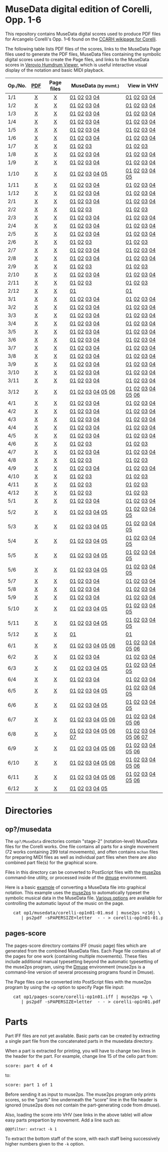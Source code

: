 MuseData digital edition of Corelli, Opp. 1-6
===============================================

This repository contains MuseData digital scores used to produce
PDF files for Arcangelo Corelli's Opp. 1&ndash;6 found on the
[CCARH wikipage for Corelli](http://corelli.ccarh.org).

The following table lists PDF files of the scores, links to the
MuseData Page files used to generate the PDF files, MuseData files
containing the symbolic digital scores used to create the Page
files, and links to the MuseData scores in [Verovio Humdrum
Viewer](https://verovio.humdrum.org), which is useful interactive
visual display of the notation and basic MIDI playback.

| Op./No. | [PDF](http://corelli.ccarh.org) | Page files | MuseData<small>&nbsp;(by&nbsp;mvmt.)</small> | View in VHV |
| ---- | :---: | :---: | -------- | ----- |
| 1/1  | [X](https://pdf.musedata.org/?id=corelli-op1-n01) | [X](op1/pages-score/corelli-op1n01.iff) | [01](op1/musedata/corelli-op1n01-01.msd) [02](op1/musedata/corelli-op1n01-02.msd)  [03](op1/musedata/corelli-op1n01-03.msd)  [04](op1/musedata/corelli-op1n01-04.msd)                                                                                                                               |[01](https://verovio.humdrum.org?file=github:musedata/corelli/op1/musedata/corelli-op1n01-01.msd) [02](https://verovio.humdrum.org?file=github:musedata/corelli/op1/musedata/corelli-op1n01-02.msd)  [03](https://verovio.humdrum.org?file=github:musedata/corelli/op1/musedata/corelli-op1n01-03.msd)  [04](https://verovio.humdrum.org?file=github:musedata/corelli/op1/musedata/corelli-op1n01-04.msd) |
| 1/2  | [X](https://pdf.musedata.org/?id=corelli-op1-n02) | [X](op1/pages-score/corelli-op1n02.iff) | [01](op1/musedata/corelli-op1n02-01.msd) [02](op1/musedata/corelli-op1n02-02.msd)  [03](op1/musedata/corelli-op1n02-03.msd)  [04](op1/musedata/corelli-op1n02-04.msd)                                                                                                                               |[01](https://verovio.humdrum.org?file=github:musedata/corelli/op1/musedata/corelli-op1n02-01.msd) [02](https://verovio.humdrum.org?file=github:musedata/corelli/op1/musedata/corelli-op1n02-02.msd)  [03](https://verovio.humdrum.org?file=github:musedata/corelli/op1/musedata/corelli-op1n02-03.msd)  [04](https://verovio.humdrum.org?file=github:musedata/corelli/op1/musedata/corelli-op1n02-04.msd) |
| 1/3  | [X](https://pdf.musedata.org/?id=corelli-op1-n03) | [X](op1/pages-score/corelli-op1n03.iff) | [01](op1/musedata/corelli-op1n03-01.msd) [02](op1/musedata/corelli-op1n03-02.msd)  [03](op1/musedata/corelli-op1n03-03.msd)  [04](op1/musedata/corelli-op1n03-04.msd)                                                                                                                               |[01](https://verovio.humdrum.org?file=github:musedata/corelli/op1/musedata/corelli-op1n03-01.msd) [02](https://verovio.humdrum.org?file=github:musedata/corelli/op1/musedata/corelli-op1n03-02.msd)  [03](https://verovio.humdrum.org?file=github:musedata/corelli/op1/musedata/corelli-op1n03-03.msd)  [04](https://verovio.humdrum.org?file=github:musedata/corelli/op1/musedata/corelli-op1n03-04.msd) |
| 1/4  | [X](https://pdf.musedata.org/?id=corelli-op1-n04) | [X](op1/pages-score/corelli-op1n04.iff) | [01](op1/musedata/corelli-op1n04-01.msd) [02](op1/musedata/corelli-op1n04-02.msd)  [03](op1/musedata/corelli-op1n04-03.msd)  [04](op1/musedata/corelli-op1n04-04.msd)                                                                                                                               |[01](https://verovio.humdrum.org?file=github:musedata/corelli/op1/musedata/corelli-op1n04-01.msd) [02](https://verovio.humdrum.org?file=github:musedata/corelli/op1/musedata/corelli-op1n04-02.msd)  [03](https://verovio.humdrum.org?file=github:musedata/corelli/op1/musedata/corelli-op1n04-03.msd)  [04](https://verovio.humdrum.org?file=github:musedata/corelli/op1/musedata/corelli-op1n04-04.msd) |
| 1/5  | [X](https://pdf.musedata.org/?id=corelli-op1-n05) | [X](op1/pages-score/corelli-op1n05.iff) | [01](op1/musedata/corelli-op1n05-01.msd) [02](op1/musedata/corelli-op1n05-02.msd)  [03](op1/musedata/corelli-op1n05-03.msd)  [04](op1/musedata/corelli-op1n05-04.msd)                                                                                                                               |[01](https://verovio.humdrum.org?file=github:musedata/corelli/op1/musedata/corelli-op1n05-01.msd) [02](https://verovio.humdrum.org?file=github:musedata/corelli/op1/musedata/corelli-op1n05-02.msd)  [03](https://verovio.humdrum.org?file=github:musedata/corelli/op1/musedata/corelli-op1n05-03.msd)  [04](https://verovio.humdrum.org?file=github:musedata/corelli/op1/musedata/corelli-op1n05-04.msd) |
| 1/6  | [X](https://pdf.musedata.org/?id=corelli-op1-n06) | [X](op1/pages-score/corelli-op1n06.iff) | [01](op1/musedata/corelli-op1n06-01.msd) [02](op1/musedata/corelli-op1n06-02.msd)  [03](op1/musedata/corelli-op1n06-03.msd)  [04](op1/musedata/corelli-op1n06-04.msd)                                                                                                                               |[01](https://verovio.humdrum.org?file=github:musedata/corelli/op1/musedata/corelli-op1n06-01.msd) [02](https://verovio.humdrum.org?file=github:musedata/corelli/op1/musedata/corelli-op1n06-02.msd)  [03](https://verovio.humdrum.org?file=github:musedata/corelli/op1/musedata/corelli-op1n06-03.msd)  [04](https://verovio.humdrum.org?file=github:musedata/corelli/op1/musedata/corelli-op1n06-04.msd) |
| 1/7  | [X](https://pdf.musedata.org/?id=corelli-op1-n07) | [X](op1/pages-score/corelli-op1n07.iff) | [01](op1/musedata/corelli-op1n07-01.msd) [02](op1/musedata/corelli-op1n07-02.msd)  [03](op1/musedata/corelli-op1n07-03.msd)                                                                                                                                                                         |[01](https://verovio.humdrum.org?file=github:musedata/corelli/op1/musedata/corelli-op1n07-01.msd) [02](https://verovio.humdrum.org?file=github:musedata/corelli/op1/musedata/corelli-op1n07-02.msd)  [03](https://verovio.humdrum.org?file=github:musedata/corelli/op1/musedata/corelli-op1n07-03.msd) |
| 1/8  | [X](https://pdf.musedata.org/?id=corelli-op1-n08) | [X](op1/pages-score/corelli-op1n08.iff) | [01](op1/musedata/corelli-op1n08-01.msd) [02](op1/musedata/corelli-op1n08-02.msd)  [03](op1/musedata/corelli-op1n08-03.msd)  [04](op1/musedata/corelli-op1n08-04.msd)                                                                                                                               |[01](https://verovio.humdrum.org?file=github:musedata/corelli/op1/musedata/corelli-op1n08-01.msd) [02](https://verovio.humdrum.org?file=github:musedata/corelli/op1/musedata/corelli-op1n08-02.msd)  [03](https://verovio.humdrum.org?file=github:musedata/corelli/op1/musedata/corelli-op1n08-03.msd)  [04](https://verovio.humdrum.org?file=github:musedata/corelli/op1/musedata/corelli-op1n08-04.msd) |
| 1/9  | [X](https://pdf.musedata.org/?id=corelli-op1-n09) | [X](op1/pages-score/corelli-op1n09.iff) | [01](op1/musedata/corelli-op1n09-01.msd) [02](op1/musedata/corelli-op1n09-02.msd)  [03](op1/musedata/corelli-op1n09-03.msd)  [04](op1/musedata/corelli-op1n09-04.msd)                                                                                                                               |[01](https://verovio.humdrum.org?file=github:musedata/corelli/op1/musedata/corelli-op1n09-01.msd) [02](https://verovio.humdrum.org?file=github:musedata/corelli/op1/musedata/corelli-op1n09-02.msd)  [03](https://verovio.humdrum.org?file=github:musedata/corelli/op1/musedata/corelli-op1n09-03.msd)  [04](https://verovio.humdrum.org?file=github:musedata/corelli/op1/musedata/corelli-op1n09-04.msd) |
| 1/10 | [X](https://pdf.musedata.org/?id=corelli-op1-n10) | [X](op1/pages-score/corelli-op1n10.iff) | [01](op1/musedata/corelli-op1n10-01.msd) [02](op1/musedata/corelli-op1n10-02.msd)  [03](op1/musedata/corelli-op1n10-03.msd)  [04](op1/musedata/corelli-op1n10-04.msd)  [05](op1/musedata/corelli-op1n10-05.msd)                                                                                     |[01](https://verovio.humdrum.org?file=github:musedata/corelli/op1/musedata/corelli-op1n10-01.msd) [02](https://verovio.humdrum.org?file=github:musedata/corelli/op1/musedata/corelli-op1n10-02.msd)  [03](https://verovio.humdrum.org?file=github:musedata/corelli/op1/musedata/corelli-op1n10-03.msd)  [04](https://verovio.humdrum.org?file=github:musedata/corelli/op1/musedata/corelli-op1n10-04.msd)  [05](https://verovio.humdrum.org?file=github:musedata/corelli/op1/musedata/corelli-op1n10-05.msd)|
| 1/11 | [X](https://pdf.musedata.org/?id=corelli-op1-n11) | [X](op1/pages-score/corelli-op1n11.iff) | [01](op1/musedata/corelli-op1n11-01.msd) [02](op1/musedata/corelli-op1n11-02.msd)  [03](op1/musedata/corelli-op1n11-03.msd)  [04](op1/musedata/corelli-op1n11-04.msd)                                                                                                                               |[01](https://verovio.humdrum.org?file=github:musedata/corelli/op1/musedata/corelli-op1n11-01.msd) [02](https://verovio.humdrum.org?file=github:musedata/corelli/op1/musedata/corelli-op1n11-02.msd)  [03](https://verovio.humdrum.org?file=github:musedata/corelli/op1/musedata/corelli-op1n11-03.msd)  [04](https://verovio.humdrum.org?file=github:musedata/corelli/op1/musedata/corelli-op1n11-04.msd) |
| 1/12 | [X](https://pdf.musedata.org/?id=corelli-op1-n12) | [X](op1/pages-score/corelli-op1n12.iff) | [01](op1/musedata/corelli-op1n12-01.msd) [02](op1/musedata/corelli-op1n12-02.msd)  [03](op1/musedata/corelli-op1n12-03.msd)  [04](op1/musedata/corelli-op1n12-04.msd)                                                                                                                               |[01](https://verovio.humdrum.org?file=github:musedata/corelli/op1/musedata/corelli-op1n12-01.msd) [02](https://verovio.humdrum.org?file=github:musedata/corelli/op1/musedata/corelli-op1n12-02.msd)  [03](https://verovio.humdrum.org?file=github:musedata/corelli/op1/musedata/corelli-op1n12-03.msd)  [04](https://verovio.humdrum.org?file=github:musedata/corelli/op1/musedata/corelli-op1n12-04.msd) |
| 2/1  | [X](https://pdf.musedata.org/?id=corelli-op2-n01) | [X](op2/pages-score/corelli-op2n01.iff) | [01](op2/musedata/corelli-op2n01-01.msd) [02](op2/musedata/corelli-op2n01-02.msd)  [03](op2/musedata/corelli-op2n01-03.msd)  [04](op2/musedata/corelli-op2n01-04.msd)                                                                                                                               |[01](https://verovio.humdrum.org?file=github:musedata/corelli/op2/musedata/corelli-op2n01-01.msd) [02](https://verovio.humdrum.org?file=github:musedata/corelli/op2/musedata/corelli-op2n01-02.msd)  [03](https://verovio.humdrum.org?file=github:musedata/corelli/op2/musedata/corelli-op2n01-03.msd)  [04](https://verovio.humdrum.org?file=github:musedata/corelli/op2/musedata/corelli-op2n01-04.msd) |
| 2/2  | [X](https://pdf.musedata.org/?id=corelli-op2-n02) | [X](op2/pages-score/corelli-op2n02.iff) | [01](op2/musedata/corelli-op2n02-01.msd) [02](op2/musedata/corelli-op2n02-02.msd)  [03](op2/musedata/corelli-op2n02-03.msd)                                                                                                                                                                         |[01](https://verovio.humdrum.org?file=github:musedata/corelli/op2/musedata/corelli-op2n02-01.msd) [02](https://verovio.humdrum.org?file=github:musedata/corelli/op2/musedata/corelli-op2n02-02.msd)  [03](https://verovio.humdrum.org?file=github:musedata/corelli/op2/musedata/corelli-op2n02-03.msd) |
| 2/3  | [X](https://pdf.musedata.org/?id=corelli-op2-n03) | [X](op2/pages-score/corelli-op2n03.iff) | [01](op2/musedata/corelli-op2n03-01.msd) [02](op2/musedata/corelli-op2n03-02.msd)  [03](op2/musedata/corelli-op2n03-03.msd)  [04](op2/musedata/corelli-op2n03-04.msd)                                                                                                                               |[01](https://verovio.humdrum.org?file=github:musedata/corelli/op2/musedata/corelli-op2n03-01.msd) [02](https://verovio.humdrum.org?file=github:musedata/corelli/op2/musedata/corelli-op2n03-02.msd)  [03](https://verovio.humdrum.org?file=github:musedata/corelli/op2/musedata/corelli-op2n03-03.msd)  [04](https://verovio.humdrum.org?file=github:musedata/corelli/op2/musedata/corelli-op2n03-04.msd) |
| 2/4  | [X](https://pdf.musedata.org/?id=corelli-op2-n04) | [X](op2/pages-score/corelli-op2n04.iff) | [01](op2/musedata/corelli-op2n04-01.msd) [02](op2/musedata/corelli-op2n04-02.msd)  [03](op2/musedata/corelli-op2n04-03.msd)  [04](op2/musedata/corelli-op2n04-04.msd)                                                                                                                               |[01](https://verovio.humdrum.org?file=github:musedata/corelli/op2/musedata/corelli-op2n04-01.msd) [02](https://verovio.humdrum.org?file=github:musedata/corelli/op2/musedata/corelli-op2n04-02.msd)  [03](https://verovio.humdrum.org?file=github:musedata/corelli/op2/musedata/corelli-op2n04-03.msd)  [04](https://verovio.humdrum.org?file=github:musedata/corelli/op2/musedata/corelli-op2n04-04.msd) |
| 2/5  | [X](https://pdf.musedata.org/?id=corelli-op2-n05) | [X](op2/pages-score/corelli-op2n05.iff) | [01](op2/musedata/corelli-op2n05-01.msd) [02](op2/musedata/corelli-op2n05-02.msd)  [03](op2/musedata/corelli-op2n05-03.msd)  [04](op2/musedata/corelli-op2n05-04.msd)                                                                                                                               |[01](https://verovio.humdrum.org?file=github:musedata/corelli/op2/musedata/corelli-op2n05-01.msd) [02](https://verovio.humdrum.org?file=github:musedata/corelli/op2/musedata/corelli-op2n05-02.msd)  [03](https://verovio.humdrum.org?file=github:musedata/corelli/op2/musedata/corelli-op2n05-03.msd)  [04](https://verovio.humdrum.org?file=github:musedata/corelli/op2/musedata/corelli-op2n05-04.msd) |
| 2/6  | [X](https://pdf.musedata.org/?id=corelli-op2-n06) | [X](op2/pages-score/corelli-op2n06.iff) | [01](op2/musedata/corelli-op2n06-01.msd) [02](op2/musedata/corelli-op2n06-02.msd)  [03](op2/musedata/corelli-op2n06-03.msd)                                                                                                                                                                         |[01](https://verovio.humdrum.org?file=github:musedata/corelli/op2/musedata/corelli-op2n06-01.msd) [02](https://verovio.humdrum.org?file=github:musedata/corelli/op2/musedata/corelli-op2n06-02.msd)  [03](https://verovio.humdrum.org?file=github:musedata/corelli/op2/musedata/corelli-op2n06-03.msd) |
| 2/7  | [X](https://pdf.musedata.org/?id=corelli-op2-n07) | [X](op2/pages-score/corelli-op2n07.iff) | [01](op2/musedata/corelli-op2n07-01.msd) [02](op2/musedata/corelli-op2n07-02.msd)  [03](op2/musedata/corelli-op2n07-03.msd)  [04](op2/musedata/corelli-op2n07-04.msd)                                                                                                                               |[01](https://verovio.humdrum.org?file=github:musedata/corelli/op2/musedata/corelli-op2n07-01.msd) [02](https://verovio.humdrum.org?file=github:musedata/corelli/op2/musedata/corelli-op2n07-02.msd)  [03](https://verovio.humdrum.org?file=github:musedata/corelli/op2/musedata/corelli-op2n07-03.msd)  [04](https://verovio.humdrum.org?file=github:musedata/corelli/op2/musedata/corelli-op2n07-04.msd) |
| 2/8  | [X](https://pdf.musedata.org/?id=corelli-op2-n08) | [X](op2/pages-score/corelli-op2n08.iff) | [01](op2/musedata/corelli-op2n08-01.msd) [02](op2/musedata/corelli-op2n08-02.msd)  [03](op2/musedata/corelli-op2n08-03.msd)  [04](op2/musedata/corelli-op2n08-04.msd)                                                                                                                               |[01](https://verovio.humdrum.org?file=github:musedata/corelli/op2/musedata/corelli-op2n08-01.msd) [02](https://verovio.humdrum.org?file=github:musedata/corelli/op2/musedata/corelli-op2n08-02.msd)  [03](https://verovio.humdrum.org?file=github:musedata/corelli/op2/musedata/corelli-op2n08-03.msd)  [04](https://verovio.humdrum.org?file=github:musedata/corelli/op2/musedata/corelli-op2n08-04.msd) |
| 2/9  | [X](https://pdf.musedata.org/?id=corelli-op2-n09) | [X](op2/pages-score/corelli-op2n09.iff) | [01](op2/musedata/corelli-op2n09-01.msd) [02](op2/musedata/corelli-op2n09-02.msd)  [03](op2/musedata/corelli-op2n09-03.msd)                                                                                                                                                                         |[01](https://verovio.humdrum.org?file=github:musedata/corelli/op2/musedata/corelli-op2n09-01.msd) [02](https://verovio.humdrum.org?file=github:musedata/corelli/op2/musedata/corelli-op2n09-02.msd)  [03](https://verovio.humdrum.org?file=github:musedata/corelli/op2/musedata/corelli-op2n09-03.msd) |
| 2/10 | [X](https://pdf.musedata.org/?id=corelli-op2-n10) | [X](op2/pages-score/corelli-op2n10.iff) | [01](op2/musedata/corelli-op2n10-01.msd) [02](op2/musedata/corelli-op2n10-02.msd)  [03](op2/musedata/corelli-op2n10-03.msd)  [04](op2/musedata/corelli-op2n10-04.msd)                                                                                                                               |[01](https://verovio.humdrum.org?file=github:musedata/corelli/op2/musedata/corelli-op2n10-01.msd) [02](https://verovio.humdrum.org?file=github:musedata/corelli/op2/musedata/corelli-op2n10-02.msd)  [03](https://verovio.humdrum.org?file=github:musedata/corelli/op2/musedata/corelli-op2n10-03.msd)  [04](ohttps://verovio.humdrum.org?file=github:musedata/corelli/p2/musedata/corelli-op2n10-04.msd) |
| 2/11 | [X](https://pdf.musedata.org/?id=corelli-op2-n11) | [X](op2/pages-score/corelli-op2n11.iff) | [01](op2/musedata/corelli-op2n11-01.msd) [02](op2/musedata/corelli-op2n11-02.msd)  [03](op2/musedata/corelli-op2n11-03.msd)                                                                                                                                                                         |[01](https://verovio.humdrum.org?file=github:musedata/corelli/op2/musedata/corelli-op2n11-01.msd) [02](https://verovio.humdrum.org?file=github:musedata/corelli/op2/musedata/corelli-op2n11-02.msd)  [03](https://verovio.humdrum.org?file=github:musedata/corelli/op2/musedata/corelli-op2n11-03.msd) |
| 2/12 | [X](https://pdf.musedata.org/?id=corelli-op2-n12) | [X](op2/pages-score/corelli-op2n12.iff) | [01](op2/musedata/corelli-op2n12-01.msd)                                                                                                                                                                                                                                                            |[01](https://verovio.humdrum.org?file=github:musedata/corelli/op2/musedata/corelli-op2n12-01.msd) |
| 3/1  | [X](https://pdf.musedata.org/?id=corelli-op3-n01) | [X](op3/pages-score/corelli-op3n01.iff) | [01](op3/musedata/corelli-op3n01-01.msd) [02](op3/musedata/corelli-op3n01-02.msd)  [03](op3/musedata/corelli-op3n01-03.msd)  [04](op3/musedata/corelli-op3n01-04.msd)                                                                                                                               |[01](https://verovio.humdrum.org?file=github:musedata/corelli/op3/musedata/corelli-op3n01-01.msd) [02](https://verovio.humdrum.org?file=github:musedata/corelli/op3/musedata/corelli-op3n01-02.msd)  [03](https://verovio.humdrum.org?file=github:musedata/corelli/op3/musedata/corelli-op3n01-03.msd)  [04](https://verovio.humdrum.org?file=github:musedata/corelli/op3/musedata/corelli-op3n01-04.msd) |
| 3/2  | [X](https://pdf.musedata.org/?id=corelli-op3-n02) | [X](op3/pages-score/corelli-op3n02.iff) | [01](op3/musedata/corelli-op3n02-01.msd) [02](op3/musedata/corelli-op3n02-02.msd)  [03](op3/musedata/corelli-op3n02-03.msd)  [04](op3/musedata/corelli-op3n02-04.msd)                                                                                                                               |[01](https://verovio.humdrum.org?file=github:musedata/corelli/op3/musedata/corelli-op3n02-01.msd) [02](https://verovio.humdrum.org?file=github:musedata/corelli/op3/musedata/corelli-op3n02-02.msd)  [03](https://verovio.humdrum.org?file=github:musedata/corelli/op3/musedata/corelli-op3n02-03.msd)  [04](https://verovio.humdrum.org?file=github:musedata/corelli/op3/musedata/corelli-op3n02-04.msd) |
| 3/3  | [X](https://pdf.musedata.org/?id=corelli-op3-n03) | [X](op3/pages-score/corelli-op3n03.iff) | [01](op3/musedata/corelli-op3n03-01.msd) [02](op3/musedata/corelli-op3n03-02.msd)  [03](op3/musedata/corelli-op3n03-03.msd)  [04](op3/musedata/corelli-op3n03-04.msd)                                                                                                                               |[01](https://verovio.humdrum.org?file=github:musedata/corelli/op3/musedata/corelli-op3n03-01.msd) [02](https://verovio.humdrum.org?file=github:musedata/corelli/op3/musedata/corelli-op3n03-02.msd)  [03](https://verovio.humdrum.org?file=github:musedata/corelli/op3/musedata/corelli-op3n03-03.msd)  [04](https://verovio.humdrum.org?file=github:musedata/corelli/op3/musedata/corelli-op3n03-04.msd) |
| 3/4  | [X](https://pdf.musedata.org/?id=corelli-op3-n04) | [X](op3/pages-score/corelli-op3n04.iff) | [01](op3/musedata/corelli-op3n04-01.msd) [02](op3/musedata/corelli-op3n04-02.msd)  [03](op3/musedata/corelli-op3n04-03.msd)  [04](op3/musedata/corelli-op3n04-04.msd)                                                                                                                               |[01](https://verovio.humdrum.org?file=github:musedata/corelli/op3/musedata/corelli-op3n04-01.msd) [02](https://verovio.humdrum.org?file=github:musedata/corelli/op3/musedata/corelli-op3n04-02.msd)  [03](https://verovio.humdrum.org?file=github:musedata/corelli/op3/musedata/corelli-op3n04-03.msd)  [04](https://verovio.humdrum.org?file=github:musedata/corelli/op3/musedata/corelli-op3n04-04.msd) |
| 3/5  | [X](https://pdf.musedata.org/?id=corelli-op3-n05) | [X](op3/pages-score/corelli-op3n05.iff) | [01](op3/musedata/corelli-op3n05-01.msd) [02](op3/musedata/corelli-op3n05-02.msd)  [03](op3/musedata/corelli-op3n05-03.msd)  [04](op3/musedata/corelli-op3n05-04.msd)                                                                                                                               |[01](https://verovio.humdrum.org?file=github:musedata/corelli/op3/musedata/corelli-op3n05-01.msd) [02](https://verovio.humdrum.org?file=github:musedata/corelli/op3/musedata/corelli-op3n05-02.msd)  [03](https://verovio.humdrum.org?file=github:musedata/corelli/op3/musedata/corelli-op3n05-03.msd)  [04](https://verovio.humdrum.org?file=github:musedata/corelli/op3/musedata/corelli-op3n05-04.msd) |
| 3/6  | [X](https://pdf.musedata.org/?id=corelli-op3-n06) | [X](op3/pages-score/corelli-op3n06.iff) | [01](op3/musedata/corelli-op3n06-01.msd) [02](op3/musedata/corelli-op3n06-02.msd)  [03](op3/musedata/corelli-op3n06-03.msd)  [04](op3/musedata/corelli-op3n06-04.msd)                                                                                                                               |[01](https://verovio.humdrum.org?file=github:musedata/corelli/op3/musedata/corelli-op3n06-01.msd) [02](https://verovio.humdrum.org?file=github:musedata/corelli/op3/musedata/corelli-op3n06-02.msd)  [03](https://verovio.humdrum.org?file=github:musedata/corelli/op3/musedata/corelli-op3n06-03.msd)  [04](https://verovio.humdrum.org?file=github:musedata/corelli/op3/musedata/corelli-op3n06-04.msd) |
| 3/7  | [X](https://pdf.musedata.org/?id=corelli-op3-n07) | [X](op3/pages-score/corelli-op3n07.iff) | [01](op3/musedata/corelli-op3n07-01.msd) [02](op3/musedata/corelli-op3n07-02.msd)  [03](op3/musedata/corelli-op3n07-03.msd)  [04](op3/musedata/corelli-op3n07-04.msd)                                                                                                                               |[01](https://verovio.humdrum.org?file=github:musedata/corelli/op3/musedata/corelli-op3n07-01.msd) [02](https://verovio.humdrum.org?file=github:musedata/corelli/op3/musedata/corelli-op3n07-02.msd)  [03](https://verovio.humdrum.org?file=github:musedata/corelli/op3/musedata/corelli-op3n07-03.msd)  [04](https://verovio.humdrum.org?file=github:musedata/corelli/op3/musedata/corelli-op3n07-04.msd) |
| 3/8  | [X](https://pdf.musedata.org/?id=corelli-op3-n08) | [X](op3/pages-score/corelli-op3n08.iff) | [01](op3/musedata/corelli-op3n08-01.msd) [02](op3/musedata/corelli-op3n08-02.msd)  [03](op3/musedata/corelli-op3n08-03.msd)  [04](op3/musedata/corelli-op3n08-04.msd)                                                                                                                               |[01](https://verovio.humdrum.org?file=github:musedata/corelli/op3/musedata/corelli-op3n08-01.msd) [02](https://verovio.humdrum.org?file=github:musedata/corelli/op3/musedata/corelli-op3n08-02.msd)  [03](https://verovio.humdrum.org?file=github:musedata/corelli/op3/musedata/corelli-op3n08-03.msd)  [04](https://verovio.humdrum.org?file=github:musedata/corelli/op3/musedata/corelli-op3n08-04.msd) |
| 3/9  | [X](https://pdf.musedata.org/?id=corelli-op3-n09) | [X](op3/pages-score/corelli-op3n09.iff) | [01](op3/musedata/corelli-op3n09-01.msd) [02](op3/musedata/corelli-op3n09-02.msd)  [03](op3/musedata/corelli-op3n09-03.msd)  [04](op3/musedata/corelli-op3n09-04.msd)                                                                                                                               |[01](https://verovio.humdrum.org?file=github:musedata/corelli/op3/musedata/corelli-op3n09-01.msd) [02](https://verovio.humdrum.org?file=github:musedata/corelli/op3/musedata/corelli-op3n09-02.msd)  [03](https://verovio.humdrum.org?file=github:musedata/corelli/op3/musedata/corelli-op3n09-03.msd)  [04](https://verovio.humdrum.org?file=github:musedata/corelli/op3/musedata/corelli-op3n09-04.msd) |
| 3/10 | [X](https://pdf.musedata.org/?id=corelli-op3-n10) | [X](op3/pages-score/corelli-op3n10.iff) | [01](op3/musedata/corelli-op3n10-01.msd) [02](op3/musedata/corelli-op3n10-02.msd)  [03](op3/musedata/corelli-op3n10-03.msd)  [04](op3/musedata/corelli-op3n10-04.msd)                                                                                                                               |[01](https://verovio.humdrum.org?file=github:musedata/corelli/op3/musedata/corelli-op3n10-01.msd) [02](https://verovio.humdrum.org?file=github:musedata/corelli/op3/musedata/corelli-op3n10-02.msd)  [03](https://verovio.humdrum.org?file=github:musedata/corelli/op3/musedata/corelli-op3n10-03.msd)  [04](https://verovio.humdrum.org?file=github:musedata/corelli/op3/musedata/corelli-op3n10-04.msd) |
| 3/11 | [X](https://pdf.musedata.org/?id=corelli-op3-n11) | [X](op3/pages-score/corelli-op3n11.iff) | [01](op3/musedata/corelli-op3n11-01.msd) [02](op3/musedata/corelli-op3n11-02.msd)  [03](op3/musedata/corelli-op3n11-03.msd)  [04](op3/musedata/corelli-op3n11-04.msd)                                                                                                                               |[01](https://verovio.humdrum.org?file=github:musedata/corelli/op3/musedata/corelli-op3n11-01.msd) [02](https://verovio.humdrum.org?file=github:musedata/corelli/op3/musedata/corelli-op3n11-02.msd)  [03](https://verovio.humdrum.org?file=github:musedata/corelli/op3/musedata/corelli-op3n11-03.msd)  [04](https://verovio.humdrum.org?file=github:musedata/corelli/op3/musedata/corelli-op3n11-04.msd) |
| 3/12 | [X](https://pdf.musedata.org/?id=corelli-op3-n12) | [X](op3/pages-score/corelli-op3n12.iff) | [01](op3/musedata/corelli-op3n12-01.msd) [02](op3/musedata/corelli-op3n12-02.msd)  [03](op3/musedata/corelli-op3n12-03.msd)  [04](op3/musedata/corelli-op3n12-04.msd)  [05](op3/musedata/corelli-op3n12-05.msd)  [06](op3/musedata/corelli-op3n12-06.msd)                                           |[01](https://verovio.humdrum.org?file=github:musedata/corelli/op3/musedata/corelli-op3n12-01.msd) [02](https://verovio.humdrum.org?file=github:musedata/corelli/op3/musedata/corelli-op3n12-02.msd)  [03](https://verovio.humdrum.org?file=github:musedata/corelli/op3/musedata/corelli-op3n12-03.msd)  [04](https://verovio.humdrum.org?file=github:musedata/corelli/op3/musedata/corelli-op3n12-04.msd)  [05](https://verovio.humdrum.org?file=github:musedata/corelli/op3/musedata/corelli-op3n12-05.msd)  [06](op3/musedata/corelli-op3n12-06.msd) |
| 4/1  | [X](https://pdf.musedata.org/?id=corelli-op4-n01) | [X](op4/pages-score/corelli-op4n01.iff) | [01](op4/musedata/corelli-op4n01-01.msd) [02](op4/musedata/corelli-op4n01-02.msd)  [03](op4/musedata/corelli-op4n01-03.msd)  [04](op4/musedata/corelli-op4n01-04.msd)                                                                                                                               |[01](https://verovio.humdrum.org?file=github:musedata/corelli/op4/musedata/corelli-op4n01-01.msd) [02](https://verovio.humdrum.org?file=github:musedata/corelli/op4/musedata/corelli-op4n01-02.msd)  [03](https://verovio.humdrum.org?file=github:musedata/corelli/op4/musedata/corelli-op4n01-03.msd)  [04](https://verovio.humdrum.org?file=github:musedata/corelli/op4/musedata/corelli-op4n01-04.msd) |
| 4/2  | [X](https://pdf.musedata.org/?id=corelli-op4-n02) | [X](op4/pages-score/corelli-op4n02.iff) | [01](op4/musedata/corelli-op4n02-01.msd) [02](op4/musedata/corelli-op4n02-02.msd)  [03](op4/musedata/corelli-op4n02-03.msd)  [04](op4/musedata/corelli-op4n02-04.msd)                                                                                                                               |[01](https://verovio.humdrum.org?file=github:musedata/corelli/op4/musedata/corelli-op4n02-01.msd) [02](https://verovio.humdrum.org?file=github:musedata/corelli/op4/musedata/corelli-op4n02-02.msd)  [03](https://verovio.humdrum.org?file=github:musedata/corelli/op4/musedata/corelli-op4n02-03.msd)  [04](https://verovio.humdrum.org?file=github:musedata/corelli/op4/musedata/corelli-op4n02-04.msd) |
| 4/3  | [X](https://pdf.musedata.org/?id=corelli-op4-n03) | [X](op4/pages-score/corelli-op4n03.iff) | [01](op4/musedata/corelli-op4n03-01.msd) [02](op4/musedata/corelli-op4n03-02.msd)  [03](op4/musedata/corelli-op4n03-03.msd)  [04](op4/musedata/corelli-op4n03-04.msd)                                                                                                                               |[01](https://verovio.humdrum.org?file=github:musedata/corelli/op4/musedata/corelli-op4n03-01.msd) [02](https://verovio.humdrum.org?file=github:musedata/corelli/op4/musedata/corelli-op4n03-02.msd)  [03](https://verovio.humdrum.org?file=github:musedata/corelli/op4/musedata/corelli-op4n03-03.msd)  [04](https://verovio.humdrum.org?file=github:musedata/corelli/op4/musedata/corelli-op4n03-04.msd) |
| 4/4  | [X](https://pdf.musedata.org/?id=corelli-op4-n04) | [X](op4/pages-score/corelli-op4n04.iff) | [01](op4/musedata/corelli-op4n04-01.msd) [02](op4/musedata/corelli-op4n04-02.msd)  [03](op4/musedata/corelli-op4n04-03.msd)  [04](op4/musedata/corelli-op4n04-04.msd)                                                                                                                               |[01](https://verovio.humdrum.org?file=github:musedata/corelli/op4/musedata/corelli-op4n04-01.msd) [02](https://verovio.humdrum.org?file=github:musedata/corelli/op4/musedata/corelli-op4n04-02.msd)  [03](https://verovio.humdrum.org?file=github:musedata/corelli/op4/musedata/corelli-op4n04-03.msd)  [04](https://verovio.humdrum.org?file=github:musedata/corelli/op4/musedata/corelli-op4n04-04.msd) |
| 4/5  | [X](https://pdf.musedata.org/?id=corelli-op4-n05) | [X](op4/pages-score/corelli-op4n05.iff) | [01](op4/musedata/corelli-op4n05-01.msd) [02](op4/musedata/corelli-op4n05-02.msd)  [03](op4/musedata/corelli-op4n05-03.msd)  [04](op4/musedata/corelli-op4n05-04.msd)                                                                                                                               |[01](https://verovio.humdrum.org?file=github:musedata/corelli/op4/musedata/corelli-op4n05-01.msd) [02](https://verovio.humdrum.org?file=github:musedata/corelli/op4/musedata/corelli-op4n05-02.msd)  [03](https://verovio.humdrum.org?file=github:musedata/corelli/op4/musedata/corelli-op4n05-03.msd)  [04](https://verovio.humdrum.org?file=github:musedata/corelli/op4/musedata/corelli-op4n05-04.msd) |
| 4/6  | [X](https://pdf.musedata.org/?id=corelli-op4-n06) | [X](op4/pages-score/corelli-op4n06.iff) | [01](op4/musedata/corelli-op4n06-01.msd) [02](op4/musedata/corelli-op4n06-02.msd)  [03](op4/musedata/corelli-op4n06-03.msd)                                                                                                                                                                         |[01](https://verovio.humdrum.org?file=github:musedata/corelli/op4/musedata/corelli-op4n06-01.msd) [02](https://verovio.humdrum.org?file=github:musedata/corelli/op4/musedata/corelli-op4n06-02.msd)  [03](https://verovio.humdrum.org?file=github:musedata/corelli/op4/musedata/corelli-op4n06-03.msd) |
| 4/7  | [X](https://pdf.musedata.org/?id=corelli-op4-n07) | [X](op4/pages-score/corelli-op4n07.iff) | [01](op4/musedata/corelli-op4n07-01.msd) [02](op4/musedata/corelli-op4n07-02.msd)  [03](op4/musedata/corelli-op4n07-03.msd)  [04](op4/musedata/corelli-op4n07-04.msd)                                                                                                                               |[01](https://verovio.humdrum.org?file=github:musedata/corelli/op4/musedata/corelli-op4n07-01.msd) [02](https://verovio.humdrum.org?file=github:musedata/corelli/op4/musedata/corelli-op4n07-02.msd)  [03](https://verovio.humdrum.org?file=github:musedata/corelli/op4/musedata/corelli-op4n07-03.msd)  [04](https://verovio.humdrum.org?file=github:musedata/corelli/op4/musedata/corelli-op4n07-04.msd) |
| 4/8  | [X](https://pdf.musedata.org/?id=corelli-op4-n08) | [X](op4/pages-score/corelli-op4n08.iff) | [01](op4/musedata/corelli-op4n08-01.msd) [02](op4/musedata/corelli-op4n08-02.msd)  [03](op4/musedata/corelli-op4n08-03.msd)                                                                                                                                                                         |[01](https://verovio.humdrum.org?file=github:musedata/corelli/op4/musedata/corelli-op4n08-01.msd) [02](https://verovio.humdrum.org?file=github:musedata/corelli/op4/musedata/corelli-op4n08-02.msd)  [03](https://verovio.humdrum.org?file=github:musedata/corelli/op4/musedata/corelli-op4n08-03.msd) |
| 4/9  | [X](https://pdf.musedata.org/?id=corelli-op4-n09) | [X](op4/pages-score/corelli-op4n09.iff) | [01](op4/musedata/corelli-op4n09-01.msd) [02](op4/musedata/corelli-op4n09-02.msd)  [03](op4/musedata/corelli-op4n09-03.msd)  [04](op4/musedata/corelli-op4n09-04.msd)                                                                                                                               |[01](https://verovio.humdrum.org?file=github:musedata/corelli/op4/musedata/corelli-op4n09-01.msd) [02](https://verovio.humdrum.org?file=github:musedata/corelli/op4/musedata/corelli-op4n09-02.msd)  [03](https://verovio.humdrum.org?file=github:musedata/corelli/op4/musedata/corelli-op4n09-03.msd)  [04](https://verovio.humdrum.org?file=github:musedata/corelli/op4/musedata/corelli-op4n09-04.msd) |
| 4/10 | [X](https://pdf.musedata.org/?id=corelli-op4-n10) | [X](op4/pages-score/corelli-op4n10.iff) | [01](op4/musedata/corelli-op4n10-01.msd) [02](op4/musedata/corelli-op4n10-02.msd)  [03](op4/musedata/corelli-op4n10-03.msd)                                                                                                                                                                         |[01](https://verovio.humdrum.org?file=github:musedata/corelli/op4/musedata/corelli-op4n10-01.msd) [02](https://verovio.humdrum.org?file=github:musedata/corelli/op4/musedata/corelli-op4n10-02.msd)  [03](https://verovio.humdrum.org?file=github:musedata/corelli/op4/musedata/corelli-op4n10-03.msd) |
| 4/11 | [X](https://pdf.musedata.org/?id=corelli-op4-n11) | [X](op4/pages-score/corelli-op4n11.iff) | [01](op4/musedata/corelli-op4n11-01.msd) [02](op4/musedata/corelli-op4n11-02.msd)  [03](op4/musedata/corelli-op4n11-03.msd)                                                                                                                                                                         |[01](https://verovio.humdrum.org?file=github:musedata/corelli/op4/musedata/corelli-op4n11-01.msd) [02](https://verovio.humdrum.org?file=github:musedata/corelli/op4/musedata/corelli-op4n11-02.msd)  [03](https://verovio.humdrum.org?file=github:musedata/corelli/op4/musedata/corelli-op4n11-03.msd) |
| 4/12 | [X](https://pdf.musedata.org/?id=corelli-op4-n12) | [X](op4/pages-score/corelli-op4n12.iff) | [01](op4/musedata/corelli-op4n12-01.msd) [02](op4/musedata/corelli-op4n12-02.msd)  [03](op4/musedata/corelli-op4n12-03.msd)                                                                                                                                                                         |[01](https://verovio.humdrum.org?file=github:musedata/corelli/op4/musedata/corelli-op4n12-01.msd) [02](https://verovio.humdrum.org?file=github:musedata/corelli/op4/musedata/corelli-op4n12-02.msd)  [03](https://verovio.humdrum.org?file=github:musedata/corelli/op4/musedata/corelli-op4n12-03.msd) |
| 5/1  | [X](https://pdf.musedata.org/?id=corelli-op5-n01) | [X](op5/pages-score/corelli-op5n01.iff) | [01](op5/musedata/corelli-op5n01-01.msd) [02](op5/musedata/corelli-op5n01-02.msd)  [03](op5/musedata/corelli-op5n01-03.msd)  [04](op5/musedata/corelli-op5n01-04.msd)                                                                                                                               |[01](https://verovio.humdrum.org?file=github:musedata/corelli/op5/musedata/corelli-op5n01-01.msd) [02](https://verovio.humdrum.org?file=github:musedata/corelli/op5/musedata/corelli-op5n01-02.msd)  [03](https://verovio.humdrum.org?file=github:musedata/corelli/op5/musedata/corelli-op5n01-03.msd)  [04](https://verovio.humdrum.org?file=github:musedata/corelli/op5/musedata/corelli-op5n01-04.msd) |
| 5/2  | [X](https://pdf.musedata.org/?id=corelli-op5-n02) | [X](op5/pages-score/corelli-op5n02.iff) | [01](op5/musedata/corelli-op5n02-01.msd) [02](op5/musedata/corelli-op5n02-02.msd)  [03](op5/musedata/corelli-op5n02-03.msd)  [04](op5/musedata/corelli-op5n02-04.msd)  [05](op5/musedata/corelli-op5n02-05.msd)                                                                                     |[01](https://verovio.humdrum.org?file=github:musedata/corelli/op5/musedata/corelli-op5n02-01.msd) [02](https://verovio.humdrum.org?file=github:musedata/corelli/op5/musedata/corelli-op5n02-02.msd)  [03](https://verovio.humdrum.org?file=github:musedata/corelli/op5/musedata/corelli-op5n02-03.msd)  [04](https://verovio.humdrum.org?file=github:musedata/corelli/op5/musedata/corelli-op5n02-04.msd)  [05](https://verovio.humdrum.org?file=github:musedata/corelli/op5/musedata/corelli-op5n02-05.msd) |
| 5/3  | [X](https://pdf.musedata.org/?id=corelli-op5-n03) | [X](op5/pages-score/corelli-op5n03.iff) | [01](op5/musedata/corelli-op5n03-01.msd) [02](op5/musedata/corelli-op5n03-02.msd)  [03](op5/musedata/corelli-op5n03-03.msd)  [04](op5/musedata/corelli-op5n03-04.msd)  [05](op5/musedata/corelli-op5n03-05.msd)                                                                                     |[01](https://verovio.humdrum.org?file=github:musedata/corelli/op5/musedata/corelli-op5n03-01.msd) [02](https://verovio.humdrum.org?file=github:musedata/corelli/op5/musedata/corelli-op5n03-02.msd)  [03](https://verovio.humdrum.org?file=github:musedata/corelli/op5/musedata/corelli-op5n03-03.msd)  [04](https://verovio.humdrum.org?file=github:musedata/corelli/op5/musedata/corelli-op5n03-04.msd)  [05](https://verovio.humdrum.org?file=github:musedata/corelli/op5/musedata/corelli-op5n03-05.msd) |
| 5/4  | [X](https://pdf.musedata.org/?id=corelli-op5-n04) | [X](op5/pages-score/corelli-op5n04.iff) | [01](op5/musedata/corelli-op5n04-01.msd) [02](op5/musedata/corelli-op5n04-02.msd)  [03](op5/musedata/corelli-op5n04-03.msd)  [04](op5/musedata/corelli-op5n04-04.msd)  [05](op5/musedata/corelli-op5n04-05.msd)                                                                                     |[01](https://verovio.humdrum.org?file=github:musedata/corelli/op5/musedata/corelli-op5n04-01.msd) [02](https://verovio.humdrum.org?file=github:musedata/corelli/op5/musedata/corelli-op5n04-02.msd)  [03](https://verovio.humdrum.org?file=github:musedata/corelli/op5/musedata/corelli-op5n04-03.msd)  [04](https://verovio.humdrum.org?file=github:musedata/corelli/op5/musedata/corelli-op5n04-04.msd)  [05](https://verovio.humdrum.org?file=github:musedata/corelli/op5/musedata/corelli-op5n04-05.msd) |
| 5/5  | [X](https://pdf.musedata.org/?id=corelli-op5-n05) | [X](op5/pages-score/corelli-op5n05.iff) | [01](op5/musedata/corelli-op5n05-01.msd) [02](op5/musedata/corelli-op5n05-02.msd)  [03](op5/musedata/corelli-op5n05-03.msd)  [04](op5/musedata/corelli-op5n05-04.msd)  [05](op5/musedata/corelli-op5n05-05.msd)                                                                                     |[01](https://verovio.humdrum.org?file=github:musedata/corelli/op5/musedata/corelli-op5n05-01.msd) [02](https://verovio.humdrum.org?file=github:musedata/corelli/op5/musedata/corelli-op5n05-02.msd)  [03](https://verovio.humdrum.org?file=github:musedata/corelli/op5/musedata/corelli-op5n05-03.msd)  [04](https://verovio.humdrum.org?file=github:musedata/corelli/op5/musedata/corelli-op5n05-04.msd)  [05](https://verovio.humdrum.org?file=github:musedata/corelli/op5/musedata/corelli-op5n05-05.msd) |
| 5/6  | [X](https://pdf.musedata.org/?id=corelli-op5-n06) | [X](op5/pages-score/corelli-op5n06.iff) | [01](op5/musedata/corelli-op5n06-01.msd) [02](op5/musedata/corelli-op5n06-02.msd)  [03](op5/musedata/corelli-op5n06-03.msd)  [04](op5/musedata/corelli-op5n06-04.msd)  [05](op5/musedata/corelli-op5n06-05.msd)                                                                                     |[01](https://verovio.humdrum.org?file=github:musedata/corelli/op5/musedata/corelli-op5n06-01.msd) [02](https://verovio.humdrum.org?file=github:musedata/corelli/op5/musedata/corelli-op5n06-02.msd)  [03](https://verovio.humdrum.org?file=github:musedata/corelli/op5/musedata/corelli-op5n06-03.msd)  [04](https://verovio.humdrum.org?file=github:musedata/corelli/op5/musedata/corelli-op5n06-04.msd)  [05](https://verovio.humdrum.org?file=github:musedata/corelli/op5/musedata/corelli-op5n06-05.msd) |
| 5/7  | [X](https://pdf.musedata.org/?id=corelli-op5-n07) | [X](op5/pages-score/corelli-op5n07.iff) | [01](op5/musedata/corelli-op5n07-01.msd) [02](op5/musedata/corelli-op5n07-02.msd)  [03](op5/musedata/corelli-op5n07-03.msd)  [04](op5/musedata/corelli-op5n07-04.msd)                                                                                                                               |[01](https://verovio.humdrum.org?file=github:musedata/corelli/op5/musedata/corelli-op5n07-01.msd) [02](https://verovio.humdrum.org?file=github:musedata/corelli/op5/musedata/corelli-op5n07-02.msd)  [03](https://verovio.humdrum.org?file=github:musedata/corelli/op5/musedata/corelli-op5n07-03.msd)  [04](https://verovio.humdrum.org?file=github:musedata/corelli/op5/musedata/corelli-op5n07-04.msd) |
| 5/8  | [X](https://pdf.musedata.org/?id=corelli-op5-n08) | [X](op5/pages-score/corelli-op5n08.iff) | [01](op5/musedata/corelli-op5n08-01.msd) [02](op5/musedata/corelli-op5n08-02.msd)  [03](op5/musedata/corelli-op5n08-03.msd)  [04](op5/musedata/corelli-op5n08-04.msd)                                                                                                                               |[01](https://verovio.humdrum.org?file=github:musedata/corelli/op5/musedata/corelli-op5n08-01.msd) [02](https://verovio.humdrum.org?file=github:musedata/corelli/op5/musedata/corelli-op5n08-02.msd)  [03](https://verovio.humdrum.org?file=github:musedata/corelli/op5/musedata/corelli-op5n08-03.msd)  [04](https://verovio.humdrum.org?file=github:musedata/corelli/op5/musedata/corelli-op5n08-04.msd) |
| 5/9  | [X](https://pdf.musedata.org/?id=corelli-op5-n09) | [X](op5/pages-score/corelli-op5n09.iff) | [01](op5/musedata/corelli-op5n09-01.msd) [02](op5/musedata/corelli-op5n09-02.msd)  [03](op5/musedata/corelli-op5n09-03.msd)  [04](op5/musedata/corelli-op5n09-04.msd)                                                                                                                               |[01](https://verovio.humdrum.org?file=github:musedata/corelli/op5/musedata/corelli-op5n09-01.msd) [02](https://verovio.humdrum.org?file=github:musedata/corelli/op5/musedata/corelli-op5n09-02.msd)  [03](https://verovio.humdrum.org?file=github:musedata/corelli/op5/musedata/corelli-op5n09-03.msd)  [04](https://verovio.humdrum.org?file=github:musedata/corelli/op5/musedata/corelli-op5n09-04.msd) |
| 5/10 | [X](https://pdf.musedata.org/?id=corelli-op5-n10) | [X](op5/pages-score/corelli-op5n10.iff) | [01](op5/musedata/corelli-op5n10-01.msd) [02](op5/musedata/corelli-op5n10-02.msd)  [03](op5/musedata/corelli-op5n10-03.msd)  [04](op5/musedata/corelli-op5n10-04.msd)  [05](op5/musedata/corelli-op5n10-05.msd)                                                                                     |[01](https://verovio.humdrum.org?file=github:musedata/corelli/op5/musedata/corelli-op5n10-01.msd) [02](https://verovio.humdrum.org?file=github:musedata/corelli/op5/musedata/corelli-op5n10-02.msd)  [03](https://verovio.humdrum.org?file=github:musedata/corelli/op5/musedata/corelli-op5n10-03.msd)  [04](https://verovio.humdrum.org?file=github:musedata/corelli/op5/musedata/corelli-op5n10-04.msd)  [05](https://verovio.humdrum.org?file=github:musedata/corelli/op5/musedata/corelli-op5n10-05.msd) |
| 5/11 | [X](https://pdf.musedata.org/?id=corelli-op5-n11) | [X](op5/pages-score/corelli-op5n11.iff) | [01](op5/musedata/corelli-op5n11-01.msd) [02](op5/musedata/corelli-op5n11-02.msd)  [03](op5/musedata/corelli-op5n11-03.msd)  [04](op5/musedata/corelli-op5n11-04.msd)  [05](op5/musedata/corelli-op5n11-05.msd)                                                                                     |[01](https://verovio.humdrum.org?file=github:musedata/corelli/op5/musedata/corelli-op5n11-01.msd) [02](https://verovio.humdrum.org?file=github:musedata/corelli/op5/musedata/corelli-op5n11-02.msd)  [03](https://verovio.humdrum.org?file=github:musedata/corelli/op5/musedata/corelli-op5n11-03.msd)  [04](https://verovio.humdrum.org?file=github:musedata/corelli/op5/musedata/corelli-op5n11-04.msd)  [05](https://verovio.humdrum.org?file=github:musedata/corelli/op5/musedata/corelli-op5n11-05.msd) |
| 5/12 | [X](https://pdf.musedata.org/?id=corelli-op5-n12) | [X](op5/pages-score/corelli-op5n12.iff) | [01](op5/musedata/corelli-op5n12-01.msd)                                                                                                                                                                                                                                                            |[01](https://verovio.humdrum.org?file=github:musedata/corelli/op5/musedata/corelli-op5n12-01.msd) |
| 6/1  | [X](https://pdf.musedata.org/?id=corelli-op6-n01) | [X](op6/pages-score/corelli-op6n01.iff) | [01](op6/musedata/corelli-op6n01-01.msd) [02](op6/musedata/corelli-op6n01-02.msd)  [03](op6/musedata/corelli-op6n01-03.msd)  [04](op6/musedata/corelli-op6n01-04.msd)  [05](op6/musedata/corelli-op6n01-05.msd)  [06](op6/musedata/corelli-op6n01-06.msd)                                           |[01](https://verovio.humdrum.org?file=github:musedata/corelli/op6/musedata/corelli-op6n01-01.msd) [02](https://verovio.humdrum.org?file=github:musedata/corelli/op6/musedata/corelli-op6n01-02.msd)  [03](ohttps://verovio.humdrum.org?file=github:musedata/corelli/p6/musedata/corelli-op6n01-03.msd)  [04](https://verovio.humdrum.org?file=github:musedata/corelli/op6/musedata/corelli-op6n01-04.msd)  [05](https://verovio.humdrum.org?file=github:musedata/corelli/op6/musedata/corelli-op6n01-05.msd)  [06](https://verovio.humdrum.org?file=github:musedata/corelli/op6/musedata/corelli-op6n01-06.msd) |
| 6/2  | [X](https://pdf.musedata.org/?id=corelli-op6-n02) | [X](op6/pages-score/corelli-op6n02.iff) | [01](op6/musedata/corelli-op6n02-01.msd) [02](op6/musedata/corelli-op6n02-02.msd)  [03](op6/musedata/corelli-op6n02-03.msd)  [04](op6/musedata/corelli-op6n02-04.msd)                                                                                                                               |[01](https://verovio.humdrum.org?file=github:musedata/corelli/op6/musedata/corelli-op6n02-01.msd) [02](https://verovio.humdrum.org?file=github:musedata/corelli/op6/musedata/corelli-op6n02-02.msd)  [03](ohttps://verovio.humdrum.org?file=github:musedata/corelli/p6/musedata/corelli-op6n02-03.msd)  [04](https://verovio.humdrum.org?file=github:musedata/corelli/op6/musedata/corelli-op6n02-04.msd) |
| 6/3  | [X](https://pdf.musedata.org/?id=corelli-op6-n03) | [X](op6/pages-score/corelli-op6n03.iff) | [01](op6/musedata/corelli-op6n03-01.msd) [02](op6/musedata/corelli-op6n03-02.msd)  [03](op6/musedata/corelli-op6n03-03.msd)  [04](op6/musedata/corelli-op6n03-04.msd)  [05](op6/musedata/corelli-op6n03-05.msd)                                                                                     |[01](https://verovio.humdrum.org?file=github:musedata/corelli/op6/musedata/corelli-op6n03-01.msd) [02](https://verovio.humdrum.org?file=github:musedata/corelli/op6/musedata/corelli-op6n03-02.msd)  [03](ohttps://verovio.humdrum.org?file=github:musedata/corelli/p6/musedata/corelli-op6n03-03.msd)  [04](https://verovio.humdrum.org?file=github:musedata/corelli/op6/musedata/corelli-op6n03-04.msd)  [05](https://verovio.humdrum.org?file=github:musedata/corelli/op6/musedata/corelli-op6n03-05.msd) |
| 6/4  | [X](https://pdf.musedata.org/?id=corelli-op6-n04) | [X](op6/pages-score/corelli-op6n04.iff) | [01](op6/musedata/corelli-op6n04-01.msd) [02](op6/musedata/corelli-op6n04-02.msd)  [03](op6/musedata/corelli-op6n04-03.msd)  [04](op6/musedata/corelli-op6n04-04.msd)                                                                                                                               |[01](https://verovio.humdrum.org?file=github:musedata/corelli/op6/musedata/corelli-op6n04-01.msd) [02](https://verovio.humdrum.org?file=github:musedata/corelli/op6/musedata/corelli-op6n04-02.msd)  [03](ohttps://verovio.humdrum.org?file=github:musedata/corelli/p6/musedata/corelli-op6n04-03.msd)  [04](https://verovio.humdrum.org?file=github:musedata/corelli/op6/musedata/corelli-op6n04-04.msd) |
| 6/5  | [X](https://pdf.musedata.org/?id=corelli-op6-n05) | [X](op6/pages-score/corelli-op6n05.iff) | [01](op6/musedata/corelli-op6n05-01.msd) [02](op6/musedata/corelli-op6n05-02.msd)  [03](op6/musedata/corelli-op6n05-03.msd)  [04](op6/musedata/corelli-op6n05-04.msd)  [05](op6/musedata/corelli-op6n05-05.msd)                                                                                     |[01](https://verovio.humdrum.org?file=github:musedata/corelli/op6/musedata/corelli-op6n05-01.msd) [02](https://verovio.humdrum.org?file=github:musedata/corelli/op6/musedata/corelli-op6n05-02.msd)  [03](ohttps://verovio.humdrum.org?file=github:musedata/corelli/p6/musedata/corelli-op6n05-03.msd)  [04](https://verovio.humdrum.org?file=github:musedata/corelli/op6/musedata/corelli-op6n05-04.msd)  [05](https://verovio.humdrum.org?file=github:musedata/corelli/op6/musedata/corelli-op6n05-05.msd) |
| 6/6  | [X](https://pdf.musedata.org/?id=corelli-op6-n06) | [X](op6/pages-score/corelli-op6n06.iff) | [01](op6/musedata/corelli-op6n06-01.msd) [02](op6/musedata/corelli-op6n06-02.msd)  [03](op6/musedata/corelli-op6n06-03.msd)  [04](op6/musedata/corelli-op6n06-04.msd)  [05](op6/musedata/corelli-op6n06-05.msd)                                                                                     |[01](https://verovio.humdrum.org?file=github:musedata/corelli/op6/musedata/corelli-op6n06-01.msd) [02](https://verovio.humdrum.org?file=github:musedata/corelli/op6/musedata/corelli-op6n06-02.msd)  [03](ohttps://verovio.humdrum.org?file=github:musedata/corelli/p6/musedata/corelli-op6n06-03.msd)  [04](https://verovio.humdrum.org?file=github:musedata/corelli/op6/musedata/corelli-op6n06-04.msd)  [05](https://verovio.humdrum.org?file=github:musedata/corelli/op6/musedata/corelli-op6n06-05.msd) |
| 6/7  | [X](https://pdf.musedata.org/?id=corelli-op6-n07) | [X](op6/pages-score/corelli-op6n07.iff) | [01](op6/musedata/corelli-op6n07-01.msd) [02](op6/musedata/corelli-op6n07-02.msd)  [03](op6/musedata/corelli-op6n07-03.msd)  [04](op6/musedata/corelli-op6n07-04.msd)  [05](op6/musedata/corelli-op6n07-05.msd)  [06](op6/musedata/corelli-op6n07-06.msd)                                           |[01](https://verovio.humdrum.org?file=github:musedata/corelli/op6/musedata/corelli-op6n07-01.msd) [02](https://verovio.humdrum.org?file=github:musedata/corelli/op6/musedata/corelli-op6n07-02.msd)  [03](ohttps://verovio.humdrum.org?file=github:musedata/corelli/p6/musedata/corelli-op6n07-03.msd)  [04](https://verovio.humdrum.org?file=github:musedata/corelli/op6/musedata/corelli-op6n07-04.msd)  [05](https://verovio.humdrum.org?file=github:musedata/corelli/op6/musedata/corelli-op6n07-05.msd)  [06](https://verovio.humdrum.org?file=github:musedata/corelli/op6/musedata/corelli-op6n07-06.msd) |
| 6/8  | [X](https://pdf.musedata.org/?id=corelli-op6-n08) | [X](op6/pages-score/corelli-op6n08.iff) | [01](op6/musedata/corelli-op6n08-01.msd) [02](op6/musedata/corelli-op6n08-02.msd)  [03](op6/musedata/corelli-op6n08-03.msd)  [04](op6/musedata/corelli-op6n08-04.msd)  [05](op6/musedata/corelli-op6n08-05.msd)  [06](op6/musedata/corelli-op6n08-06.msd)  [07](op6/musedata/corelli-op6n08-07.msd) |[01](https://verovio.humdrum.org?file=github:musedata/corelli/op6/musedata/corelli-op6n08-01.msd) [02](https://verovio.humdrum.org?file=github:musedata/corelli/op6/musedata/corelli-op6n08-02.msd)  [03](ohttps://verovio.humdrum.org?file=github:musedata/corelli/p6/musedata/corelli-op6n08-03.msd)  [04](https://verovio.humdrum.org?file=github:musedata/corelli/op6/musedata/corelli-op6n08-04.msd)  [05](https://verovio.humdrum.org?file=github:musedata/corelli/op6/musedata/corelli-op6n08-05.msd)  [06](https://verovio.humdrum.org?file=github:musedata/corelli/op6/musedata/corelli-op6n08-06.msd)  [07](https://verovio.humdrum.org?file=github:musedata/corelli/op6/musedata/corelli-op6n08-07.msd) |
| 6/9  | [X](https://pdf.musedata.org/?id=corelli-op6-n09) | [X](op6/pages-score/corelli-op6n09.iff) | [01](op6/musedata/corelli-op6n09-01.msd) [02](op6/musedata/corelli-op6n09-02.msd)  [03](op6/musedata/corelli-op6n09-03.msd)  [04](op6/musedata/corelli-op6n09-04.msd)  [05](op6/musedata/corelli-op6n09-05.msd)  [06](op6/musedata/corelli-op6n09-06.msd)                                           |[01](https://verovio.humdrum.org?file=github:musedata/corelli/op6/musedata/corelli-op6n09-01.msd) [02](https://verovio.humdrum.org?file=github:musedata/corelli/op6/musedata/corelli-op6n09-02.msd)  [03](ohttps://verovio.humdrum.org?file=github:musedata/corelli/p6/musedata/corelli-op6n09-03.msd)  [04](https://verovio.humdrum.org?file=github:musedata/corelli/op6/musedata/corelli-op6n09-04.msd)  [05](https://verovio.humdrum.org?file=github:musedata/corelli/op6/musedata/corelli-op6n09-05.msd)  [06](https://verovio.humdrum.org?file=github:musedata/corelli/op6/musedata/corelli-op6n09-06.msd) |
| 6/10 | [X](https://pdf.musedata.org/?id=corelli-op6-n10) | [X](op6/pages-score/corelli-op6n10.iff) | [01](op6/musedata/corelli-op6n10-01.msd) [02](op6/musedata/corelli-op6n10-02.msd)  [03](op6/musedata/corelli-op6n10-03.msd)  [04](op6/musedata/corelli-op6n10-04.msd)  [05](op6/musedata/corelli-op6n10-05.msd)  [06](op6/musedata/corelli-op6n10-06.msd)                                           |[01](https://verovio.humdrum.org?file=github:musedata/corelli/op6/musedata/corelli-op6n10-01.msd) [02](https://verovio.humdrum.org?file=github:musedata/corelli/op6/musedata/corelli-op6n10-02.msd)  [03](ohttps://verovio.humdrum.org?file=github:musedata/corelli/p6/musedata/corelli-op6n10-03.msd)  [04](https://verovio.humdrum.org?file=github:musedata/corelli/op6/musedata/corelli-op6n10-04.msd)  [05](https://verovio.humdrum.org?file=github:musedata/corelli/op6/musedata/corelli-op6n10-05.msd)  [06](https://verovio.humdrum.org?file=github:musedata/corelli/op6/musedata/corelli-op6n10-06.msd) |
| 6/11 | [X](https://pdf.musedata.org/?id=corelli-op6-n11) | [X](op6/pages-score/corelli-op6n11.iff) | [01](op6/musedata/corelli-op6n11-01.msd) [02](op6/musedata/corelli-op6n11-02.msd)  [03](op6/musedata/corelli-op6n11-03.msd)  [04](op6/musedata/corelli-op6n11-04.msd)  [05](op6/musedata/corelli-op6n11-05.msd)  [06](op6/musedata/corelli-op6n11-06.msd)                                           |[01](https://verovio.humdrum.org?file=github:musedata/corelli/op6/musedata/corelli-op6n11-01.msd) [02](https://verovio.humdrum.org?file=github:musedata/corelli/op6/musedata/corelli-op6n11-02.msd)  [03](ohttps://verovio.humdrum.org?file=github:musedata/corelli/p6/musedata/corelli-op6n11-03.msd)  [04](https://verovio.humdrum.org?file=github:musedata/corelli/op6/musedata/corelli-op6n11-04.msd)  [05](https://verovio.humdrum.org?file=github:musedata/corelli/op6/musedata/corelli-op6n11-05.msd)  [06](https://verovio.humdrum.org?file=github:musedata/corelli/op6/musedata/corelli-op6n11-06.msd) |
| 6/12 | [X](https://pdf.musedata.org/?id=corelli-op6-n12) | [X](op6/pages-score/corelli-op6n12.iff) | [01](op6/musedata/corelli-op6n12-01.msd) [02](op6/musedata/corelli-op6n12-02.msd)  [03](op6/musedata/corelli-op6n12-03.msd)  [04](op6/musedata/corelli-op6n12-04.msd)  [05](op6/musedata/corelli-op6n12-05.msd) |

# Directories 

## op?/musedata

The `op?/MuseData` directories contain "stage-2" (notation-level)
MuseData files for the Corelli works.  One file contains all parts for a
single movement (72 works containing 299 total movements), and often
contains `mchan` files for preparing MIDI files as well as individual
part files when there are also combined part file(s) for the graphical
score.

Files in this directory can be converted to PostScript files with
the [muse2ps](http://muse2ps.ccarh.org) command-line utility, or
processed inside of the [dmuse](http://dmuse.ccarh.org) environment.

Here is a basic [example](examples) of converting a MuseData file
into graphical notation.  This example uses the
[muse2ps](http://muse2ps.ccarh.org) to automatically typeset the
symbolic musical data in the MuseData file.  [Various
options](http://wiki.ccarh.org/wiki/Muse2ps#Options) are available
for controlling the automatic layout of the music on the page.

<pre>
   cat op1/musedata/corelli-op1n01-01.msd | muse2ps =z16j \
      | ps2pdf -sPAPERSIZE=letter  - - &gt; corelli-op1n01-01.pdf
</pre>


## pages-score

The pages-score directory contains IFF (music page) files which are
generated from the combined MuseData files.  Each Page file contains
all of the pages for one work (containing multiple movements).
These files include additional manual typesetting beyond the 
automatic typesetting of the muse2ps program, using the
[Dmuse](http://dmuse.ccarh.org) environment (muse2ps is a command-line
version of several processing programs found in Dmuse).

The Page files can be converted into PostScript files with the muse2ps
program by using the =p option to specify Page file input:

<pre>
   cat op1/pages-score/corelli-op1n01.iff | muse2ps =p \
      | ps2pdf -sPAPERSIZE=letter  - - &gt; corelli-op1n01.pdf
</pre>

# Parts

Part IFF files are not yet available.  Basic parts can be created
by extracting a single part file from the concatenated parts in the
musedata directory.   

When a part is extracted for printing, you will have to change
two lines in the header for the part.  For example, change line 15 of
the cello part from:

<pre>
score: part 4 of 4
</pre>

to: 

<pre>
score: part 1 of 1
</pre>

Before sending it as input to muse2ps.  The muse2ps program only prints
scores, so the "parts" line underneath the "score" line in the file header
is ignored (muse2ps does not contain the part-generating code from dmuse).


Also, loading the score into VHV (see links in the
above table) will allow easy parts prepartion by movement.  Add a line such as:

```
@@@filter: extract -k 1
```

To extract the bottom staff of the score, with each staff being successively 
higher numbers given to the `-k` option.




